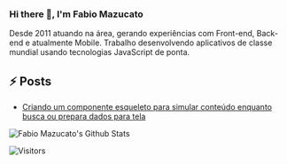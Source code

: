 ### Hi there 👋, I'm Fabio Mazucato


Desde 2011 atuando na área, gerando experiências com Front-end, Back-end e atualmente Mobile.
Trabalho desenvolvendo aplicativos de classe mundial usando tecnologias JavaScript de ponta.

## ⚡ Posts
* [Criando um componente esqueleto para simular conteúdo enquanto busca ou prepara dados para tela](https://fabiomazucato.medium.com/criando-um-componente-esqueleto-para-simular-conte%C3%BAdo-enquanto-busca-ou-prepara-dados-para-tela-15b2ff6cdf65)



![Fabio Mazucato's Github Stats](https://github-readme-stats.vercel.app/api?username=fabiomazucato&hide=["issues"]&show_icons=true)

![Visitors](https://api.visitorbadge.io/api/visitors?path=https%3A%2F%2Fgithub.com%fabiomazucato&countColor=%23263759&style=plastic)
